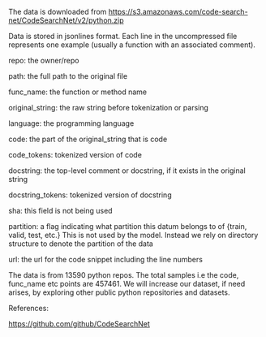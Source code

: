 The data is downloaded from https://s3.amazonaws.com/code-search-net/CodeSearchNet/v2/python.zip

Data is stored in jsonlines format. Each line in the uncompressed file represents one example (usually a function with an associated comment).

repo: the owner/repo

path: the full path to the original file

func_name: the function or method name

original_string: the raw string before tokenization or parsing

language: the programming language

code: the part of the original_string that is code

code_tokens: tokenized version of code

docstring: the top-level comment or docstring, if it exists in the original string

docstring_tokens: tokenized version of docstring

sha: this field is not being used

partition: a flag indicating what partition this datum belongs to of {train, valid, test, etc.} This is not used by the model. Instead we rely on directory structure to denote the partition of the data

url: the url for the code snippet including the line numbers

The data is from 13590 python repos. The total samples i.e the code, func_name etc points are 457461. We will increase our dataset, if need arises, by exploring other public python repositories and datasets.

References:

https://github.com/github/CodeSearchNet